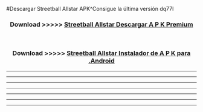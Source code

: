 #Descargar Streetball Allstar  APK^Consigue la última versión dq77l



<div align="center">
<h3>Download >>>>> <a href="https://es-sites.web.app/?es= Streetball Allstar ">Streetball Allstar  Descargar A P K Premium</a></h3><br>

<h3>Download >>>>> <a href="https://es-sites.web.app/?es= Streetball Allstar ">Streetball Allstar  Instalador de A P K para .Android</a></h3>
</div>


----------------------------------------------------------

----------------------------------------------------------

----------------------------------------------------------

----------------------------------------------------------

----------------------------------------------------------

----------------------------------------------------------

----------------------------------------------------------


